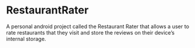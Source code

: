 # RestaurantRater
A personal android project called the Restaurant Rater that allows a user to rate restaurants that they visit and store the reviews on their device’s internal storage. 

